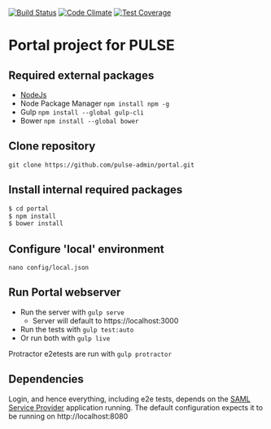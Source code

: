 [![Build Status](http://54.213.57.151:9090/buildStatus/icon?job=pulse-andlar-portal)](http://54.213.57.151:9090/view/PULSE/job/pulse-andlar-portal/)
[![Code Climate](https://codeclimate.com/github/andlar/portal/badges/gpa.svg)](https://codeclimate.com/github/andlar/portal)
[![Test Coverage](https://codeclimate.com/github/andlar/portal/badges/coverage.svg)](https://codeclimate.com/github/andlar/portal/coverage)

# Portal project for PULSE

## Required external packages

 * [NodeJs](https://nodejs.org/en/download/ "NodeJs Download Page")
 * Node Package Manager ``npm install npm -g``
 * Gulp ``npm install --global gulp-cli``
 * Bower ``npm install --global bower``

## Clone repository

``git clone https://github.com/pulse-admin/portal.git``

## Install internal required packages

```sh
$ cd portal
$ npm install
$ bower install
```

## Configure 'local' environment

``nano config/local.json``

## Run Portal webserver

* Run the server with ``gulp serve``
  * Server will default to https://localhost:3000
* Run the tests with ``gulp test:auto``
* Or run both with ``gulp live``

Protractor e2etests are run with ``gulp protractor``

## Dependencies

Login, and hence everything, including e2e tests, depends on the [SAML Service Provider](https://github.com/pulse-admin/saml-service-provider) application running. The default configuration expects it to be running on http://localhost:8080
